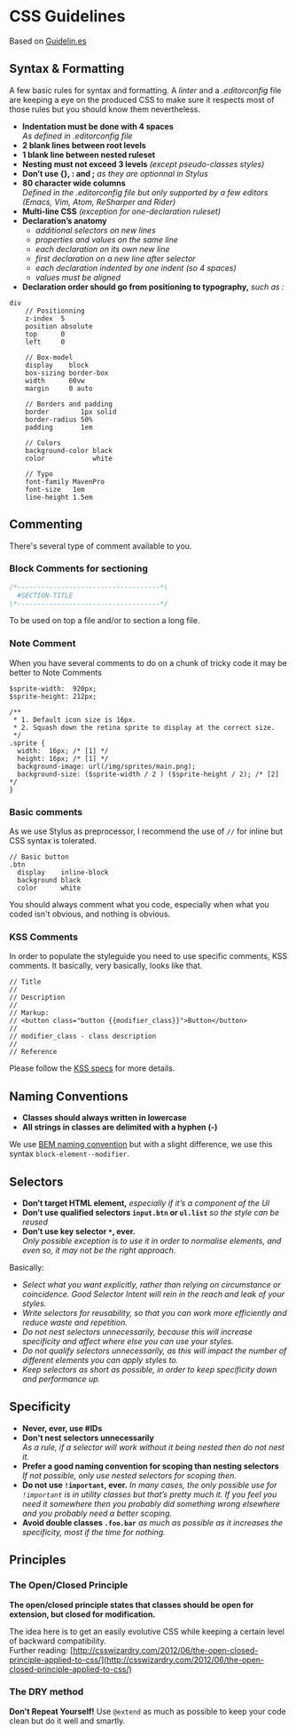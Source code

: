 # CSS Guidelines

Based on [Guidelin.es](http://guidelin.es)

## Syntax & Formatting

A few basic rules for syntax and formatting. A _linter_ and a _.editorconfig_ file are keeping a eye on the produced CSS to make sure it respects most of those rules but you should know them nevertheless.

* **Indentation must be done with 4 spaces**  
_As defined in .editorconfig file_
* **2 blank lines between root levels**
* **1 blank line between nested ruleset**
* **Nesting must not exceed 3 levels** _(except pseudo-classes styles)_
* **Don’t use {}, : and ;** _as they are optionnal in Stylus_
* **80 character wide columns**  
_Defined in the .editorconfig file but only supported by a few editors (Emacs, Vim, Atom, ReSharper and Rider)_
* **Multi-line CSS** _(exception for one-declaration ruleset)_
* **Declaration’s anatomy**
  * _additional selectors on new lines_
  * _properties and values on the same line_
  * _each declaration on its own new line_
  * _first declaration on a new line after selector_
  * _each declaration indented by one indent (so 4 spaces)_
  * _values must be aligned_
* **Declaration order should go from positioning to typography,** _such as :_

```
div
    // Positionning
    z-index  5
    position absolute
    top      0
    left     0

    // Box-model
    display    block
    box-sizing border-box
    width      60vw
    margin     0 auto

    // Borders and padding
    border        1px solid
    border-radius 50%
    padding       1em

    // Colors
    background-color black
    color            white

    // Typo
    font-family MavenPro
    font-size   1em
    line-height 1.5em
```

## Commenting
There's several type of comment available to you.

### Block Comments for sectioning
```css
/*------------------------------------*\
  #SECTION-TITLE
\*------------------------------------*/
```
To be used on top a file and/or to section a long file.

### Note Comment

When you have several comments to do on a chunk of tricky code it may be better to Note Comments
```
$sprite-width:  920px;
$sprite-height: 212px;

/**
 * 1. Default icon size is 16px.
 * 2. Squash down the retina sprite to display at the correct size.
 */
.sprite {
  width:  16px; /* [1] */
  height: 16px; /* [1] */
  background-image: url(/img/sprites/main.png);
  background-size: ($sprite-width / 2 ) ($sprite-height / 2); /* [2] */
}
```

### Basic comments

As we use Stylus as preprocessor, I recommend the use of `//` for inline but CSS syntax is tolerated.
```
// Basic button
.btn
  display    inline-block
  background black
  color      white
```

You should always comment what you code, especially when what you coded isn't obvious, and nothing is obvious.

### KSS Comments

In order to populate the styleguide you need to use specific comments, KSS comments.
It basically, very basically, looks like that.
```
// Title
//
// Description
//
// Markup:
// <button class="button {{modifier_class}}">Button</button>
//
// modifier_class - class description
//
// Reference
```  

Please follow the [KSS specs](https://github.com/kss-node/kss/blob/spec/SPEC.md) for more details.

## Naming Conventions

* **Classes should always written in lowercase**
* **All strings in classes are delimited with a hyphen (-)**

We use [BEM naming convention](http://getbem.com/naming/) but with a slight difference, we use this syntax `block-element--modifier`.

## Selectors

* **Don’t target HTML element,** _especially if it’s a component of the UI_
* **Don’t use qualified selectors `input.btn` or `ul.list`** _so the style can be reused_
* **Don’t use key selector `*`, ever.**  
_Only possible exception is to use it in order to normalise elements, and even so, it may not be the right approach._

Basically:
  * _Select what you want explicitly, rather than relying on circumstance or coincidence. Good Selector Intent will rein in the reach and leak of your styles._
  * _Write selectors for reusability, so that you can work more efficiently and reduce waste and repetition._
  * _Do not nest selectors unnecessarily, because this will increase specificity and affect where else you can use your styles._
  * _Do not qualify selectors unnecessarily, as this will impact the number of different elements you can apply styles to._
  * _Keep selectors as short as possible, in order to keep specificity down and performance up._


## Specificity

* **Never, ever, use #IDs**
* **Don't nest selectors unnecessarily**  
_As a rule, if a selector will work without it being nested then do not nest it._
* **Prefer a good naming convention for scoping than nesting selectors**  
_If not possible, only use nested selectors for scoping then._
* **Do not use `!important`, ever.**
_In many cases, the only possible use for `!important` is in utility classes but that’s pretty much it. If you feel you need it somewhere then you probably did something wrong elsewhere and you probably need a better scoping._
* **Avoid double classes `.foo.bar`** _as much as possible as it increases the specificity, most if the time for nothing._

## Principles

### The Open/Closed Principle

**The open/closed principle states that classes should be open for extension, but closed for modification.**

The idea here is to get an easily evolutive CSS while keeping a certain level of backward compatibility.  
Further reading:  [http://csswizardry.com/2012/06/the-open-closed-principle-applied-to-css/](http://csswizardry.com/2012/06/the-open-closed-principle-applied-to-css/)

### The DRY method

**Don't Repeat Yourself!**
Use `@extend` as much as possible to keep your code clean but do it well and smartly.
